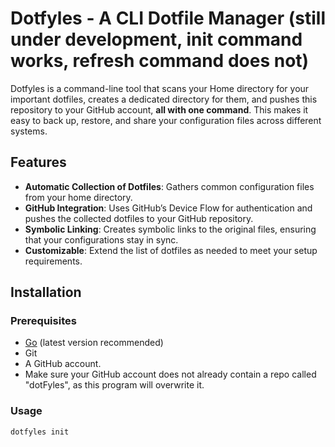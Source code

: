# Dotfyles - A CLI Dotfile Manager (still under development, init command works, refresh command does not)

Dotfyles is a command-line tool that scans your Home directory for your important dotfiles, creates a dedicated directory for them, and pushes this repository to your GitHub account, **all with one command**. This makes it easy to back up, restore, and share your configuration files across different systems.

## Features
- **Automatic Collection of Dotfiles**: Gathers common configuration files from your home directory.
- **GitHub Integration**: Uses GitHub’s Device Flow for authentication and pushes the collected dotfiles to your GitHub repository.
- **Symbolic Linking**: Creates symbolic links to the original files, ensuring that your configurations stay in sync.
- **Customizable**: Extend the list of dotfiles as needed to meet your setup requirements.

## Installation

### Prerequisites
- [Go](https://golang.org/doc/install) (latest version recommended)
- Git
- A GitHub account.
- Make sure your GitHub account does not already contain a repo called "dotFyles", as this program will overwrite it.

### Usage
```bash
dotfyles init


